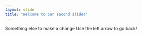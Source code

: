```yaml
---
layout: slide
title: "Welcome to our second slide!"
---
```

Something else to make a change
Use the left arrow to go back!

